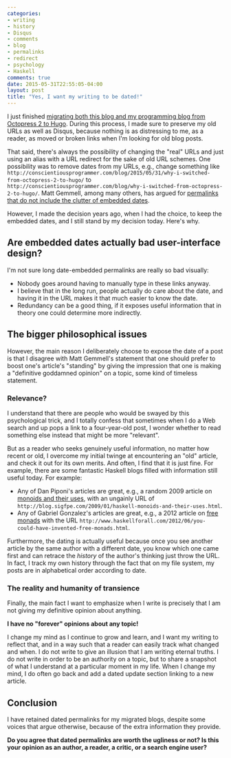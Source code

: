 ```yaml
---
categories:
- writing
- history
- Disqus
- comments
- blog
- permalinks
- redirect
- psychology
- Haskell
comments: true
date: 2015-05-31T22:55:05-04:00
layout: post
title: "Yes, I want my writing to be dated!"
---
```


I just finished
[migrating both this blog and my programming blog from Octopress 2 to Hugo](http://conscientiousprogrammer.com/blog/2015/05/31/why-i-switched-from-octopress-2-to-hugo/). During
this process, I made sure to preserve my old URLs as well as Disqus,
because nothing is as distressing to me, as a reader, as moved or
broken links when I'm looking for old blog posts.

That said, there's always the possibility of changing the "real" URLs and
just using an alias with a URL redirect for the sake of old URL
schemes. One possibility was to remove dates from my URLs, e.g.,
change something like
`http://conscientiousprogrammer.com/blog/2015/05/31/why-i-switched-from-octopress-2-to-hugo/`
to
`http://conscientiousprogrammer.com/blog/why-i-switched-from-octopress-2-to-hugo/`. Matt
Gemmell, among many others, has argued for [permalinks that do not
include the clutter of embedded dates](http://mattgemmell.com/permalinks/).

However, I made the decision years ago, when I had the choice, to keep
the embedded dates, and I still stand by my decision today. Here's why.

<!--more-->

## Are embedded dates actually bad user-interface design?

I'm not sure long date-embedded permalinks are really so bad
visually:

- Nobody goes around having to manually type in these links anyway.
- I believe that in the long run, people actually do care about the
  date, and having it in the URL makes it that much easier to know the
  date.
- Redundancy can be a good thing, if it exposes useful information
  that in theory one could determine more indirectly.

## The bigger philosophical issues

However, the main reason I deliberately choose to expose the date of a
post is that I disagree with Matt Gemmell's statement that one should
prefer to boost one's article's "standing" by giving the impression
that one is making a "definitive goddamned opinion" on a topic, some
kind of timeless statement.

### Relevance?

I understand that there are people who would be swayed by this
psychological trick, and I totally confess that sometimes when I do a
Web search and up pops a link to a four-year-old post, I wonder
whether to read something else instead that might be more "relevant".

But as a reader who seeks genuinely useful information, no matter how
recent or old, I overcome my initial twinge at encountering an "old"
article, and check it out for its own merits. And often, I find that
it is just fine. For example, there are some fantastic Haskell blogs
filled with information still useful today. For example:

- Any of Dan Piponi's articles are great, e.g., a random 2009 article
  on
  [monoids and their uses](http://blog.sigfpe.com/2009/01/haskell-monoids-and-their-uses.html),
  with an ungainly URL of
  `http://blog.sigfpe.com/2009/01/haskell-monoids-and-their-uses.html`.
- Any of Gabriel Gonzalez's articles are great, e.g., a 2012 article
  on
  [free monads](http://www.haskellforall.com/2012/06/you-could-have-invented-free-monads.html)
  with the URL
  `http://www.haskellforall.com/2012/06/you-could-have-invented-free-monads.html`.

Furthermore, the dating is actually useful because once you see
another article by the same author with a different date, you know
which one came first and can retrace the *history* of the author's
thinking just throw the URL. In fact, I track my own history through
the fact that on my file system, my posts are in alphabetical order
according to date.

### The reality and humanity of transience

Finally, the main fact I want to emphasize when I write is precisely
that I am not giving my definitive opinion about anything.

**I have no "forever" opinions about any topic!**

I change my mind as I continue to grow and learn, and I want my
writing to reflect that, and in a way such that a reader can easily
track what changed and when. I do not write to give an illusion that I
am writing eternal truths. I do not write in order to be an authority
on a topic, but to share a snapshot of what I understand at a
particular moment in my life. When I change my mind, I do often go
back and add a dated update section linking to a new article.

## Conclusion

I have retained dated permalinks for my migrated blogs, despite some
voices that argue otherwise, because of the extra information they
provide.

**Do you agree that dated permalinks are worth the ugliness or not? Is
  this your opinion as an author, a reader, a critic, or a search
  engine user?**
